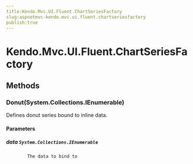 ```yaml
---
title:Kendo.Mvc.UI.Fluent.ChartSeriesFactory
slug:aspnetmvc-kendo.mvc.ui.fluent.chartseriesfactory
publish:true
---
```


# Kendo.Mvc.UI.Fluent.ChartSeriesFactory

## Methods

### Donut(System.Collections.IEnumerable)
Defines donut series bound to inline data.

#### Parameters

##### data `System.Collections.IEnumerable`

            The data to bind to
            